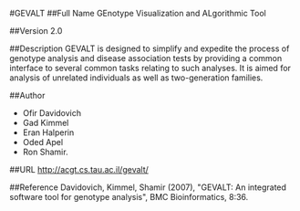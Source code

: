 #GEVALT
##Full Name
GEnotype Visualization and ALgorithmic Tool

##Version
2.0

##Description
GEVALT is designed to simplify and expedite the process of genotype analysis and disease association tests by providing a common interface to several common tasks relating to such analyses. It is aimed for analysis of unrelated individuals as well as two-generation families.

##Author
* Ofir Davidovich
* Gad Kimmel
* Eran Halperin
* Oded Apel
* Ron Shamir.

##URL
http://acgt.cs.tau.ac.il/gevalt/

##Reference
Davidovich, Kimmel, Shamir (2007), "GEVALT: An integrated software tool for genotype analysis", BMC Bioinformatics, 8:36.

